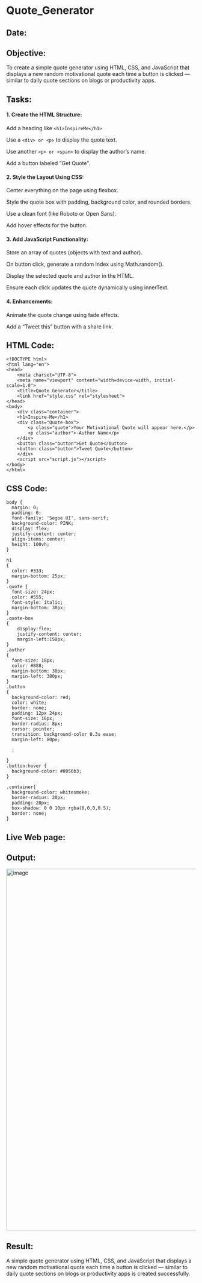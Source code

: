 # Quote_Generator
## Date:
## Objective:
To create a simple quote generator using HTML, CSS, and JavaScript that displays a new random motivational quote each time a button is clicked — similar to daily quote sections on blogs or productivity apps.

## Tasks:

#### 1. Create the HTML Structure:
Add a heading like ```<h1>InspireMe</h1>```

Use a ```<div> or <p>``` to display the quote text.

Use another ```<p> or <span>``` to display the author’s name.

Add a button labeled “Get Quote”.

#### 2. Style the Layout Using CSS:
Center everything on the page using flexbox.

Style the quote box with padding, background color, and rounded borders.

Use a clean font (like Roboto or Open Sans).

Add hover effects for the button.

#### 3. Add JavaScript Functionality:
Store an array of quotes (objects with text and author).

On button click, generate a random index using Math.random().

Display the selected quote and author in the HTML.

Ensure each click updates the quote dynamically using innerText.

#### 4. Enhancements:
Animate the quote change using fade effects.

Add a “Tweet this” button with a share link.
## HTML Code:
```
<!DOCTYPE html>
<html lang="en">
<head>
    <meta charset="UTF-8">
    <meta name="viewport" content="width=device-width, initial-scale=1.0">
    <title>Quote Generator</title>
    <link href="style.css" rel="stylesheet">
</head>
<body>
    <div class="container">
    <h1>Inspire-Me</h1>
    <div class="Quote-box">
        <p class="quote">Your Motivational Quote will appear here.</p>
        <p class="author">-Author Name</p>
    </div>
    <button class="button">Get Quote</button>
    <button class="button">Tweet Quote</button>
    </div>
    <script src="script.js"></script>
</body>
</html>
```
## CSS Code:
```
body {
  margin: 0;
  padding: 0;
  font-family: 'Segoe UI', sans-serif;
  background-color: PINK;
  display: flex;
  justify-content: center;
  align-items: center;
  height: 100vh;
}

h1 
{
  color: #333;
  margin-bottom: 25px;
}
.quote {
  font-size: 24px;
  color: #555;
  font-style: italic;
  margin-bottom: 30px;
}
.quote-box
{
    display:flex;
    justify-content: center;
    margin-left:150px;
}
.author 
{
  font-size: 18px;
  color: #888;
  margin-bottom: 30px;
  margin-left: 380px;
}
.button
{
  background-color: red;
  color: white;
  border: none;
  padding: 12px 24px;
  font-size: 16px;
  border-radius: 8px;
  cursor: pointer;
  transition: background-color 0.3s ease;
  margin-left: 80px;

  ;

}
.button:hover {
  background-color: #0056b3;
}

.container{
  background-color: whitesmoke;
  border-radius: 20px;
  padding: 20px;
  box-shadow: 0 0 10px rgba(0,0,0,0.5);
  border: none;
}
```

## Live Web page:


## Output:
<img width="1919" height="960" alt="image" src="https://github.com/user-attachments/assets/250debe6-e350-41c0-807a-b1f13b44650b" />


## Result:
A simple quote generator using HTML, CSS, and JavaScript that displays a new random motivational quote each time a button is clicked — similar to daily quote sections on blogs or productivity apps is created successfully.
